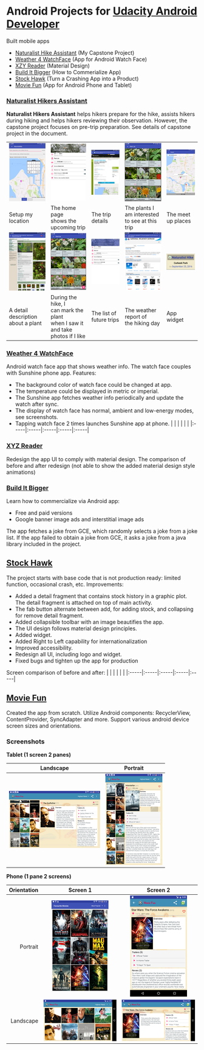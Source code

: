 # Android Projects for [Udacity Android Developer](https://www.udacity.com/course/android-developer-nanodegree-by-google--nd801)
Built mobile apps  
* [Naturalist Hike Assistant](#capstone) (My Capstone Project)
* [Weather 4 WatchFace](#watchface) (App for Android Watch Face)
* [XZY Reader](#xyzreader) (Material Design)
* [Build It Bigger](#builditbig) (How to Commerialize App)
* [Stock Hawk](#stockhawk) (Turn a Crashing App into a Product)
* [Movie Fun](#movieapp) (App for Android Phone and Tablet) 

<a id="capstoen"></a>
### [Naturalist Hikers Assistant](https://github.com/mingrutar/Capstone-Project)
<b>Naturalist Hikers Assistant</b> helps hikers prepare for the hike, assists hikers during hiking and helps hikers reviewing their observation. However, the capstone project focuses on pre-trip preparation. See details of capstone project in the document.

|  |  |  |  |  |
|:-----|:-----|:-----|:-----|:-----|
| ![](images/setup_my_location.png) | ![](images/current_trip.png) | ![](images/trip_detail.png) | ![](images/plant_list.png) | ![](images/meetat_user_defined.png) |
| Setup my location | The home page<br> shows the upcoming trip | The trip details | The plants I am interested<br>to see at this trip | The meet up places |
| ![](images/plant_detail_fav.png) | ![](images/plant_list_on_hike.png) | ![](images/future_trip.png) |![](images/weather.png) | ![](images/widget_1.png) |
| A detail description<br> about a plant | During the hike, I <br>can mark the plant <br>when I saw it and take <br>photos if I like | The list of future trips | The weather report of<br>the hiking day | App widget |

<a id="watchface"></a>
### [Weather 4 WatchFace](https://github.com/mingrutar/WatchFace)
Android watch face app that shows weather info. The watch face couples with Sunshine phone app. Features:
* The background color of watch face could be changed at app. 
* The temperature could be displayed in metric or imperial. 
* The Sunshine app fetches weather info periodically and update the watch after sync. 
* The display of watch face has normal, ambient and low-energy modes, see screenshots. 
* Tapping watch face 2 times launches Sunshine app at phone.
|  |  |  |  |  |
|:-----|:-----|:-----|:-----|:-----|

<a id="xyzreader"></a>
### [XYZ Reader](https://github.com/mingrutar/MyXYZReader)
Redesign the app UI to comply with material design. The comparison of before and after redesign (not able to show the added material design style animations)

<a id="builditbig"></a>
### [Build It Bigger](https://github.com/mingrutar/BuildItBigger)
Learn how to commercialize via Android app:
* Free and paid versions
* Google banner image ads and interstitial image ads

The app fetches a joke from GCE, which randomly selects a joke from a joke list. If the app failed to obtain a joke from GCE, it asks a joke from a java library included in the project.

<a id="stockhawk"></a>
## [Stock Hawk](https://github.com/mingrutar/stockHawk)
The project starts with base code that is not production ready: limited function, occasional crash, etc. Improvements:
* Added a detail fragment that contains stock history in a graphic plot. The detail fragment is attached on top of main activity.
* The fab button alternate between add, for adding stock, and collapsing for remove detail fragment.
* Added collapsible toolbar with an image beautifies the app.
* The UI design follows material design principles.
* Added widget.
* Added Right to Left capability for internationalization
* Improved accessibility.
* Redesign all UI, including logo and widget.
* Fixed bugs and tighten up the app for production

Screen comparison of before and after:
|  |  |  |  |  |
|:-----|:-----|:-----|:-----|:-----|

<a id="movieapp"></a>
## [Movie Fun](https://github.com/mingrutar/movieApp)
Created the app from scratch. Utilize Android components: RecyclerView, ContentProvider, SyncAdapter and more. Support various android device screen sizes and orientations.  

### Screenshots ###

__Tablet (1 screen 2 panes)__

| Landscape   | Portrait  |
|:---:|:---:|
| ![](images/P2-tablet-land.png) | ![](images/P2-tablet-port-favor.png) |

__Phone (1 pane 2 screens)__

| Orientation | Screen 1  | Screen 2  |
|---:|:---:|:---:|
| Portrait | ![port-main](images/P2-main-port.png) | ![port-detail-favorite](images/P2-detail-port-favor.png) |
| Landscape | ![land-main](images/P2-main-land.png) | ![land-detail](images/P2-detail-land.png) |
